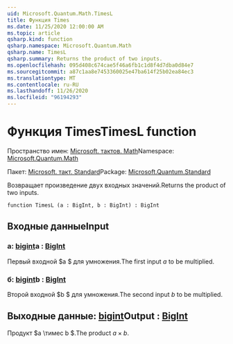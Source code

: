 ```yaml
---
uid: Microsoft.Quantum.Math.TimesL
title: Функция Times
ms.date: 11/25/2020 12:00:00 AM
ms.topic: article
qsharp.kind: function
qsharp.namespace: Microsoft.Quantum.Math
qsharp.name: TimesL
qsharp.summary: Returns the product of two inputs.
ms.openlocfilehash: 095d408c674cae5f46a6fb1c1d8f4d7dba0d84e7
ms.sourcegitcommit: a87c1aa8e7453360025e47ba614f25b02ea84ec3
ms.translationtype: MT
ms.contentlocale: ru-RU
ms.lasthandoff: 11/26/2020
ms.locfileid: "96194293"
---
```

# <a name="timesl-function"></a><span data-ttu-id="759c7-102">Функция Times</span><span class="sxs-lookup"><span data-stu-id="759c7-102">TimesL function</span></span>

<span data-ttu-id="759c7-103">Пространство имен: [Microsoft. тактов. Math](xref:Microsoft.Quantum.Math)</span><span class="sxs-lookup"><span data-stu-id="759c7-103">Namespace: [Microsoft.Quantum.Math](xref:Microsoft.Quantum.Math)</span></span>

<span data-ttu-id="759c7-104">Пакет: [Microsoft. такт. Standard](https://nuget.org/packages/Microsoft.Quantum.Standard)</span><span class="sxs-lookup"><span data-stu-id="759c7-104">Package: [Microsoft.Quantum.Standard](https://nuget.org/packages/Microsoft.Quantum.Standard)</span></span>


<span data-ttu-id="759c7-105">Возвращает произведение двух входных значений.</span><span class="sxs-lookup"><span data-stu-id="759c7-105">Returns the product of two inputs.</span></span>

```qsharp
function TimesL (a : BigInt, b : BigInt) : BigInt
```


## <a name="input"></a><span data-ttu-id="759c7-106">Входные данные</span><span class="sxs-lookup"><span data-stu-id="759c7-106">Input</span></span>

### <a name="a--bigint"></a><span data-ttu-id="759c7-107">a: [bigint](xref:microsoft.quantum.lang-ref.bigint)</span><span class="sxs-lookup"><span data-stu-id="759c7-107">a : [BigInt](xref:microsoft.quantum.lang-ref.bigint)</span></span>

<span data-ttu-id="759c7-108">Первый входной $a $ для умножения.</span><span class="sxs-lookup"><span data-stu-id="759c7-108">The first input $a$ to be multiplied.</span></span>


### <a name="b--bigint"></a><span data-ttu-id="759c7-109">б: [bigint](xref:microsoft.quantum.lang-ref.bigint)</span><span class="sxs-lookup"><span data-stu-id="759c7-109">b : [BigInt](xref:microsoft.quantum.lang-ref.bigint)</span></span>

<span data-ttu-id="759c7-110">Второй входной $b $ для умножения.</span><span class="sxs-lookup"><span data-stu-id="759c7-110">The second input $b$ to be multiplied.</span></span>



## <a name="output--bigint"></a><span data-ttu-id="759c7-111">Выходные данные: [bigint](xref:microsoft.quantum.lang-ref.bigint)</span><span class="sxs-lookup"><span data-stu-id="759c7-111">Output : [BigInt](xref:microsoft.quantum.lang-ref.bigint)</span></span>

<span data-ttu-id="759c7-112">Продукт $a \тимес b $.</span><span class="sxs-lookup"><span data-stu-id="759c7-112">The product $a \times b$.</span></span>